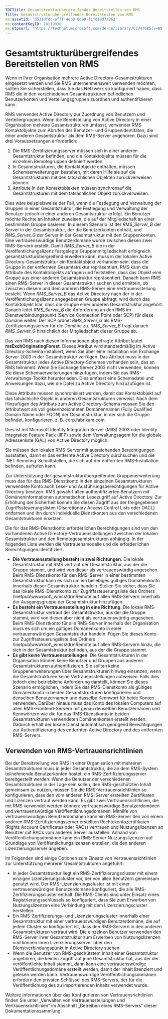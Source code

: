 ```yaml
---
TOCTitle: Gesamtstrukturübergreifendes Bereitstellen von RMS
Title: Gesamtstrukturübergreifendes Bereitstellen von RMS
ms:assetid: 'd531dfdc-efff-4eb0-8d99-f1fd19d7a963'
ms:contentKeyID: 18119038
ms:mtpsurl: 'https://technet.microsoft.com/de-de/library/Cc747685(v=WS.10)'
---
```


Gesamtstrukturübergreifendes Bereitstellen von RMS
==================================================

Wenn in Ihrer Organisation mehrere Active Directory-Gesamtstrukturen eingesetzt werden und Sie RMS unternehmensweit verwenden möchten, sollten Sie sicherstellen, dass Sie das Netzwerk so konfiguriert haben, dass RMS die in den verschiedenen Gesamtstrukturen befindlichen Benutzerkonten und Verteilungsgruppen zuordnen und authentifizieren kann.

RMS verwendet Active Directory zur Zuordnung von Benutzern und Verteilergruppen. Wenn die Bereitstellung von Active Directory in einer Organisation mehrere Gesamtstrukturen umfasst, verwendet RMS Kontaktobjekte zum Abrufen der Benutzer- und Gruppenidentitäten, die einer anderen Gesamtstruktur als dem RMS-Server angehören. Dazu sind drei Voraussetzungen erforderlich:

1.  Die RMS-Zertifizierungsserver müssen sich in einer anderen Gesamtstruktur befinden, und die Kontaktobjekte müssen für die einzelnen Remotegruppen definiert werden.
2.  In Gesamtstrukturen, die Kontaktobjekte enthalten, müssen Schemaerweiterungen bestehen, mit deren Hilfe sie auf die Gesamtstrukturen mit den tatsächlichen Objekten zurückverweisen können.
3.  Attribute in den Kontaktobjekten müssen synchronauf die Gesamtstrukturen mit dem tatsächlichen Objekt zurückverweisen.

Dies wäre beispielsweise der Fall, wenn die Festlegung und Verwaltung der Gruppen in einer Gesamtstruktur, die Festlegung und Verwaltung der Benutzer jedoch in einer anderen Gesamtstruktur erfolgt. Ein Benutzer möchte Rechte an Inhalten zuweisen, die auf der Mitgliedschaft an einer bestimmten Gruppe basieren. In diesem Szenario ist der *RMS\_Server\_B* der Server in der Gesamtstruktur, der die Benutzerkonten enthält, und *RMS\_Server\_G* der Server in der Gesamtstruktur mit den Gruppenkonten. Eine vertrauenswürdige Benutzerdomäne wurde zwischen diesen zwei RMS-Servern erstellt. Damit *RMS\_Server\_B* die in der Veröffentlichungslizenz festgelegte Gruppenmitgliedschaft erfolgreich gesamtstrukturübergreifend erweitern kann, muss in der lokalen Active Directory-Gesamtstruktur ein Kontaktobjekt vorhanden sein, dass die Gruppe in der entfernten Gesamtstruktur repräsentiert. RMS kann die Attribute des Kontaktobjekts abfragen und feststellen, dass das Objekt eine Gruppe aus einer anderen Gesamtstruktur repräsentiert. Danach kann RMS einen RMS-Server in dieser Gesamtstruktur suchen und ermitteln, ob zwischen diesem und dem anderen RMS-Server eine Vertrauensstellung besteht. Wenn *RMS\_Server\_B* das Active Directory nach der in der Veröffentlichungslizenz angegebenen Gruppe abfragt, wird durch das Kontaktobjekt klar, dass die Gruppe einer anderen Gesamtstruktur angehört. Danach leitet *RMS\_Server\_B* die Anforderung an den RMS im Dienstverbindungspunkt (Service Connection Point oder SCP) für diese Domäne weiter. Der SCP ordnet *RMS\_Server\_G* als RMS-Zertifizierungsserver für die Domäne zu. *RMS\_Server\_B* fragt danach *RMS\_Server\_G* hinsichtlich der Mitgliedschaft dieser Gruppe ab.

Das von RMS nach diesen Informationen abgefragte Attribut lautet **msExchOriginatingForest**. Dieses Attribut wird standardmäßig im Active Directory-Schema installiert, wenn Sie über eine Installation von Exchange Server 2003 in der Gesamtstruktur verfügen. Das Attribut muss in der Gesamtstruktur jedes Active Directory-Schemas vorhanden sein, das an RMS teilnimmt. Wenn Sie Exchange Server 2003 nicht verwenden, können Sie diese Schemaerweiterungen hinzufügen, indem Sie das RMS-Verwaltungs-Toolkit herunterladen. Dies umfasst eine Schemadatei und Anweisungen dazu, wie die Datei zu Active Directory hinzuzufügen ist.

Diese Attribute müssen synchronisiert werden, damit das Kontaktobjekt auf das tatsächliche Objekt in anderen Gesamtstrukturen verweist. Nach dem Hinzufügen des Attributs zum Active Directory-Schema müssen Sie den Attributwert als voll gekennzeichneten Domänennamen (Fully Qualified Domain Name oder FQDN) der Gesamtstruktur, in der sich die Gruppe befindet, konfigurieren, z. B. corp.fabrikam.com.

Dies ist mit Microsoft Identity Integration Server (MIIS) 2003 oder Identity Integration Feature Pack (IIFP) sowie dem Verwaltungsagent für die globale Adressenliste (GAL) von Active Directory möglich.

Sie müssen den lokalen RMS-Server mit ausreichenden Berechtigungen ausstatten, damit er das entfernte Active Directory durchsuchen und die .NET Remoting-Schnittstellen, die sich auf der entfernten RMS-Installation befinden, aufrufen kann.

Zur Unterstützung der gesamtstrukturübergreifenden Gruppenerweiterung muss das für das RMS-Dienstkonto in den einzelnen Gesamtstrukturen verwendete Konto auch Lese- und Ausführungsberechtigungen für Active Directory besitzen. RMS gewährt allen authentifizierten Benutzern mit Domäneninformationen automatischen Lesezugriff auf Active Directory. Zur Erhöhung der Sicherheit können Sie diesen Zugriff aus der freigegebenen Zugriffssteuerungslisten (Discretionary Access Control Lists oder DACL) entfernen und ihn durch individuelle Dienstkonten aus den verschiedenen Gesamtstrukturen ersetzen.

Die für das RMS-Dienstkonto erforderlichen Berechtigungen sind von den vorhandenen Active Directory-Vertrauensstellungen zwischen der lokalen Gesamtstruktur und den Remotegesamtstrukturen abhängig. In der folgenden Liste werden die Vertrauensmodelle und die erforderlichen Berechtigungen identifiziert.

-   **Die Vertrauensstellung besteht in zwei Richtungen**. Die lokale Gesamtstruktur mit RMS vertraut der Gesamtstruktur, aus der die Gruppe stammt, und wird von dieser als vertrauenswürdig angesehen. Beim RMS-Dienstkonto für den RMS-Server in einer bestimmten Gesamtstruktur kann es sich um ein beliebiges gültiges Domänenkonto innerhalb dieser Gesamtstruktur handeln. Stellen Sie sicher, dass Sie das lokale RMS-Dienstkonto zur Zugriffssteuerungsliste des Ordners \\Inetpub\\wwwroot\\\_wmcs\\drmRemote auf allen RMS-Servern innerhalb der Ausgangsgruppe der Gesamtstruktur hinzufügen.
-   **Es besteht ein Vertrauensstellung in eine Richtung**. Die lokale RMS-Gesamtstruktur vertraut der Gesamtstruktur, aus der die Gruppe stammt, wird von dieser aber nicht als vertrauenswürdig angesehen. Beim RMS-Dienstkonto für alle RMS-Server innerhalb der Organisation muss es sich um ein gültiges Domänenkonto in einer vertrauenswürdigen Gesamtstruktur handeln. Fügen Sie dieses Konto zur Zugriffssteuerungsliste des Ordners \\Inetpub\\wwwroot\\\_wmcs\\drmRemote auf allen RMS-Servern hinzu, die sich in der Gesamtstruktur befinden, aus der die Gruppe stammt.
-   **Es gibt keine Vertrauensstellungen**. Die Gesamtstrukturen in der Organisation können keine Benutzer und Gruppen aus anderen Gesamtstrukturen authentifizieren. Sie sollten keine Gruppenerweiterungen über Gesamtstrukturen hinweg einsetzen, wenn die Gesamtstrukturen keine Vertrauensstellungen aufweisen. Falls dies jedoch eine betriebliche Anforderung darstellt, können Sie dieses Szenario ermöglichen, indem Sie das RMS-Dienstkonto als gültiges Domänenkonto in beiden Gesamtstrukturen konfigurieren und denselben Benutzernamen und dasselbe Kennwort für beide Konten verwenden. Darüber hinaus muss das Konto des lokalen Computers auf allen RMS-Frontend-Servern mit genau denselben Benutzernamen und Kennwörtern wie die für das RMS-Dienstkonto in beiden Gesamtstrukturen verwendeten Domänenkonten erstellt werden. Dadurch erhält der lokale Dienst automatisch genügend Berechtigungen zur Authentifizierung des entfernten Active Directory und des entfernten RMS-Servers.

Verwenden von RMS-Vertrauensrichtlinien
---------------------------------------

Bei der Bereitstellung von RMS in einer Organisation mit mehreren Gesamtstrukturen muss in jeder Gesamtstruktur, die an dem RMS-System teilnehmende Benutzerkonten hostet, ein RMS-Zertifizierungsserver bereitgestellt werden. Wenn die Benutzer der verschiedenen Gesamtstrukturen in der Lage sein sollen, den RMS-geschützten Inhalt gemeinsam zu nutzen, müssen Sie die RMS-Vertrauensrichtlinien so konfigurieren, dass den vom anderen RMS-Server erstellten Zertifikaten und Lizenzen vertraut werden kann. Es gibt zwei Vertrauensrichtlinien, die mit RMS verwendet werden können: vertrauenswürdige Benutzerdomänen und vertrauenswürdige Veröffentlichungsdomänen. Mithilfe von vertrauenswürdigen Benutzerdomänen kann ein RMS-Server den von einem anderen RMS-Zertifizierungsserver erstellten Rechtekontozertifikaten (Rights Account Certificates oder RACs) vertrauen und Nutzungslizenzen an Benutzer mit RACs vom anderen Server ausstellen. Anhand von Veröffentlichungsdomänen kann ein RMS-Server Nutzungslizenzen auf Grundlage von Veröffentlichungslizenzen erstellen, die den anderen Lizenzierungsserver angeben.

Im Folgenden sind einige Optionen zum Einsatz von Vertrauensrichtlinien zur Unterstützung mehrerer Gesamtstrukturen angeführt:

-   In jeder Gesamtstruktur liegt ein RMS-Zertifizierungscluster mit einem einzigen Lizenzierungscluster vor, der von allen Benutzern gemeinsam genutzt wird. Der RMS-Lizenzierungscluster ist mit einer vertrauenswürdigen Benutzerdomäne konfiguriert, die alle RMS-Zertifizierungscluster enthält. Die RMS-Clients sind unter Einsatz eines Registrierungsschlüssels so konfiguriert, dass Sie zum Erwerben von Nutzungslizenzen eine Verbindung mit dem Lizenzierungscluster herstellen.
-   Ein RMS-Zertifizierungs- und Lizenzierungscluster innerhalb einer Gesamtstruktur mit einer vertrauenswürdigen Benutzerdomäne, die auf jedem Cluster so konfiguriert ist, dass den RMS-Servern in den anderen Gesamtstrukturen vertraut wird. Die einzelnen Benutzer verwenden den RMS-Server ihrer Gesamtstruktur zum Erwerben von Nutzungslizenzen und können ihren Lizenzierungsserver über den Dienstverbindungspunkt in Active Directory suchen.
-   Wenn die Benutzer von RMS-geschütztem Inhalt einer Gesamtstruktur angehören, die keinen Zugriff auf jene Gesamtstruktur hat, aus der der veröffentlichte Inhalt stammt, dann kann eine vertrauenswürdige Veröffentlichungsdomäne erstellt werden, damit der Inhalt lizenziert und gelesen werden kann. Vertrauenswürdige Veröffentlichungsdomänen erfordern den privaten Schlüssel des RMS-Servers, der für die Veröffentlichung des zu importierenden Inhalts verwendet wurde.

Weitere Informationen über das Konfigurieren von Vertrauensrichtlinien finden Sie unter „Verwalten von Vertrauensstellungen und Vertrauensrichtlinien“ im Abschnitt „Betreiben eines RMS-Servers“ dieser Dokumentationssammlung.
